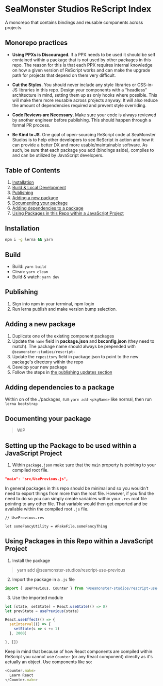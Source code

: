 # SeaMonster Studios ReScript Index

A monorepo that contains bindings and reusable components across projects

## Monorepo practices

- __Using PPXs is Discouraged__. If a PPX needs to be used it should be self contained within a package that is not used by other packages in this repo. The reason for this is that each PPX requires internal knowledge on how a given version of ReScript works and can make the upgrade path for projects that depend on them very difficult.

- __Cut the Styles__. You should never include any style libraries or CSS-in-JS libraries in this repo. Design your components with a "headless" architecture in mind, setting them up as only hooks where possible. This will make them more reusable across projects anyway. It will also reduce the amount of dependencies required and prevent style overriding.

- __Code Reviews are Necessary__. Make sure your code is always reviewed by another engineer before publishing. This should happen through a formal PR process.

- __Be Kind to JS__. One goal of open-sourcing ReScript code at SeaMonster Studios is to help other developers to see ReScript in action and how it can provide a better DX and more usable/maintainable software. As such, be sure that each package you add (bindings aside), compiles to and can be utilized by JavaScript developers.

## Table of Contents

1. [Installation](#Installation)
2. [Build & Local Development](#Build)
3. [Publishing](#Publishing)
4. [Adding a new package](#Adding-a-new-package)
5. [Documenting your package](#Documenting-your-package)
6. [Adding dependencies to a package](#Adding-dependencies-to-a-package)
7. [Using Packages in this Repo within a JavaScript Project](#Using-Packages-in-this-Repo-within-a-JavaScript-Project)

## Installation

```sh
npm i -g lerna && yarn
```

## Build

- Build: `yarn build`
- Clean: `yarn clean`
- Build & watch: `yarn dev`

## Publishing

1. Sign into npm in your terminal, npm login
2. Run lerna publish and make version bump selection.

## Adding a new package

1. Duplicate one of the existing component packages
2. Update the `name` field in __package.json__ and __bsconfig.json__ (they need to match). The package name should always be prepended with `@seamonster-studios/rescript-`
3. Update the `repository` field in package.json to point to the new package's directory within the repo
4. Develop your new package
5. Follow the steps in [the publishing updates section](#Publishing)

## Adding dependencies to a package

Within on of the ./packages, run `yarn add <pkgName>` like normal, then run `lerna bootstrap`

## Documenting your package

> WIP

## Setting up the Package to be used within a JavaScript Project

1. Within `package.json` make sure that the `main` property is pointing to your compiled root file. 

```json
"main": "src/UsePrevious.js",
```

In general packages in this repo should be minimal and so you wouldn't need to export things from more than the root file. However, if you find the need to do so you can simply create variables within your `.res` root file pointing to any other file. That variable would then get exported and be available within the compiled root `.js` file.

```rescript
// UsePrevious.res

let someFancyUtility = AFakeFile.someFancyThing
```

## Using Packages in this Repo within a JavaScript Project

1. Install the package

> yarn add @seamonster-studios/rescript-use-previous

2. Import the package in a `.js` file

```javascript
import { usePrevious, Counter } from "@seamonster-studios/rescript-use-previous"
```

3. Use the imported module
```javascript
let [state, setState] = React.useState(() => 0)
let prevState = usePrevious(state)

React.useEffect(() => {
  setInterval(() => {
    setState(s => s += 1)
  }, 2000)

}, [])
```

Keep in mind that because of how React components are compiled within ReScript you cannot use `Counter` (or any React component) directly as it's actually an object. Use components like so:

```javascript
<Counter.make>
  Learn React
</Counter.make>
```